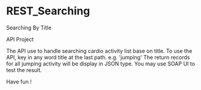 # REST_Searching
Searching By Title

API Project

The API use to handle searching cardio activity list base on title. To use the API, key in any word title at the last path. e.g. 'jumping' The return records for all jumping activity will be display in JSON type. You may use SOAP UI to test the result.

Have fun !
